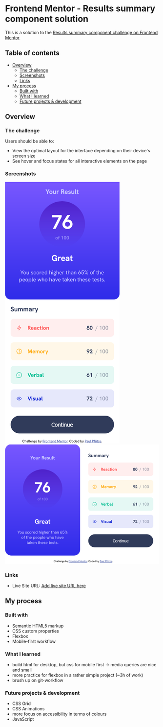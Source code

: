 # Frontend Mentor - Results summary component solution

This is a solution to the [Results summary component challenge on Frontend Mentor](https://www.frontendmentor.io/challenges/results-summary-component-CE_K6s0maV).

## Table of contents

- [Overview](#overview)
  - [The challenge](#the-challenge)
  - [Screenshots](#screenshot)
  - [Links](#links)
- [My process](#my-process)
  - [Built with](#built-with)
  - [What I learned](#what-i-learned)
  - [Future projects & development](#continued-development)

## Overview

### The challenge

Users should be able to:

- View the optimal layout for the interface depending on their device's screen size
- See hover and focus states for all interactive elements on the page

### Screenshots

![](./screenshots/results_summary_component_mobile.png)
![](./screenshots/results_summary_component_desktop.png)

### Links

- Live Site URL: [Add live site URL here](https://sutontoch.github.io/results-summary-component/)

## My process

### Built with

- Semantic HTML5 markup
- CSS custom properties
- Flexbox
- Mobile-first workflow

### What I learned

- build html for desktop, but css for mobile first -> media queries are nice and small
- more practice for flexbox in a rather simple project (~3h of work)
- brush up on git-workflow

### Future projects & development

- CSS Grid
- CSS Animations
- more focus on accessibility in terms of colours
- JavaScript